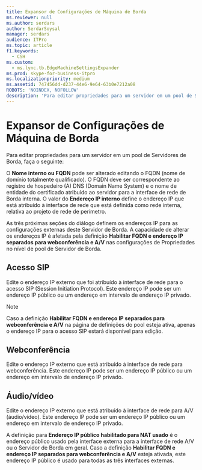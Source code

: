```yaml
---
title: Expansor de Configurações de Máquina de Borda
ms.reviewer: null
ms.author: serdars
author: SerdarSoysal
manager: serdars
audience: ITPro
ms.topic: article
f1.keywords:
  - CSH
ms.custom:
  - ms.lync.tb.EdgeMachineSettingsExpander
ms.prod: skype-for-business-itpro
ms.localizationpriority: medium
ms.assetid: 747456dd-d237-44e6-9e64-63b0e7212a08
ROBOTS: 'NOINDEX, NOFOLLOW'
description: 'Para editar propriedades para um servidor em um pool de Servidores de Borda, faça o seguinte:'
---
```


# <a name="edge-machine-settings-expander"></a>Expansor de Configurações de Máquina de Borda
 
Para editar propriedades para um servidor em um pool de Servidores de Borda, faça o seguinte:
  
O  **Nome interno ou FQDN** pode ser alterado editando o FQDN (nome de domínio totalmente qualificado). O FQDN deve ser correspondente ao registro de hospedeiro (A) DNS (Domain Name System) e o nome de entidade do certificado atribuído ao servidor para a interface de rede de Borda interna. O valor do  **Endereço IP interno** define o endereço IP que está atribuído à interface de rede que está definida como rede interna, relativa ao projeto de rede de perímetro.
  
As três próximas seções do diálogo definem os endereços IP para as configurações externas deste Servidor de Borda. A capacidade de alterar os endereços IP é afetada pela definição  **Habilitar FQDN e endereço IP separados para webconferência e A/V** nas configurações de Propriedades no nível de pool de Servidor de Borda.
  
## <a name="sip-access"></a>Acesso SIP

Edite o endereço IP externo que foi atribuído à interface de rede para o acesso SIP (Session Initiation Protocol). Este endereço IP pode ser um endereço IP público ou um endereço em intervalo de endereço IP privado.
  
> [!NOTE]
> Caso a definição **Habilitar FQDN e endereço IP separados para webconferência e A/V** na página de definições do pool esteja ativa, apenas o endereço IP para o acesso SIP estará disponível para edição.
  
## <a name="web-conferencing"></a>Webconferência

Edite o endereço IP externo que está atribuído à interface de rede para webconferência. Este endereço IP pode ser um endereço IP público ou um endereço em intervalo de endereço IP privado.
  
## <a name="audiovideo"></a>Áudio/vídeo

Edite o endereço IP externo que está atribuído à interface de rede para A/V (áudio/vídeo). Este endereço IP pode ser um endereço IP público ou um endereço em intervalo de endereço IP privado.
  
A definição para  **Endereço IP público habilitado para NAT usado** é o endereço público usado pela interface externa para a interface de rede A/V ou o Servidor de Borda em geral. Caso a definição  **Habilitar FQDN e endereço IP separados para webconferência e A/V** esteja ativada, este endereço IP público é usado para todas as três interfaces externas.
  

